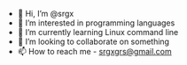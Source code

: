 - 👋 Hi, I’m @srgx
- 👀 I’m interested in programming languages
- 🌱 I’m currently learning Linux command line
- 💞️ I’m looking to collaborate on something
- 📫 How to reach me - <srgxgrs@gmail.com>

<!---
srgx/srgx is a ✨ special ✨ repository because its `README.md` (this file) appears on your GitHub profile.
You can click the Preview link to take a look at your changes.
--->
